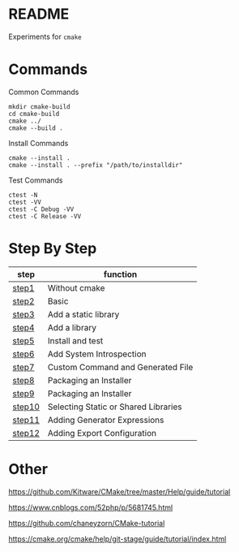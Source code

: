 # README

Experiments for `cmake`

# Commands

Common Commands
```
mkdir cmake-build
cd cmake-build
cmake ../
cmake --build .
```

Install Commands
```
cmake --install .
cmake --install . --prefix "/path/to/installdir"
```

Test Commands
```
ctest -N
ctest -VV
ctest -C Debug -VV
ctest -C Release -VV
```


# Step By Step

| step                    |        function   |
| ----------------------- | --------------------- |
| [step1](./steps/step1)  |  Without cmake       |
| [step2](./steps/step2)  |  Basic               |
| [step3](./steps/step3)  |  Add a static library |
| [step4](./steps/step4)  |  Add a library     |
| [step5](./steps/step4)  |  Install and test     |
| [step6](./steps/step4)  |  Add System Introspection     |
| [step7](./steps/step4)  |  Custom Command and Generated File  |
| [step8](./steps/step4)  |  Packaging an Installer     |
| [step9](./steps/step4)  |  Packaging an Installer     |
| [step10](./steps/step4) |  Selecting Static or Shared Libraries  |
| [step11](./steps/step4) |  Adding Generator Expressions     |
| [step12](./steps/step4) |  Adding Export Configuration     |


# Other
https://github.com/Kitware/CMake/tree/master/Help/guide/tutorial

https://www.cnblogs.com/52php/p/5681745.html

https://github.com/chaneyzorn/CMake-tutorial

https://cmake.org/cmake/help/git-stage/guide/tutorial/index.html






